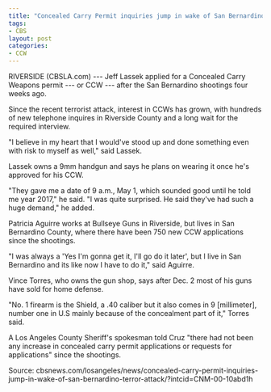 ```yaml
---
title: "Concealed Carry Permit inquiries jump in wake of San Bernardino terror attack"
tags:
- CBS
layout: post
categories:
- CCW
---
```


RIVERSIDE (CBSLA.com) --- Jeff Lassek applied for a Concealed Carry Weapons permit --- or CCW --- after the San Bernardino shootings four weeks ago.

Since the recent terrorist attack, interest in CCWs has grown, with hundreds of new telephone inquires in Riverside County and a long wait for the required interview.

"I believe in my heart that I would've stood up and done something even with risk to myself as well," said Lassek.

Lassek owns a 9mm handgun and says he plans on wearing it once he's approved for his CCW.

"They gave me a date of 9 a.m., May 1, which sounded good until he told me year 2017," he said. "I was quite surprised. He said they've had such a huge demand," he added.

Patricia Aguirre works at Bullseye Guns in Riverside, but lives in San Bernardino County, where there have been 750 new CCW applications since the shootings.

"I was always a 'Yes I'm gonna get it, I'll go do it later', but I live in San Bernardino and its like now I have to do it," said Aguirre.

Vince Torres, who owns the gun shop, says after Dec. 2 most of his guns have sold for home defense.

"No. 1 firearm is the Shield, a .40 caliber but it also comes in 9 [millimeter\], number one in U.S mainly because of the concealment part of it," Torres said.

A Los Angeles County Sheriff's spokesman told Cruz "there had not been any increase in concealed carry permit applications or requests for applications" since the shootings.

Source: cbsnews.com/losangeles/news/concealed-carry-permit-inquiries-jump-in-wake-of-san-bernardino-terror-attack/?intcid=CNM-00-10abd1h
